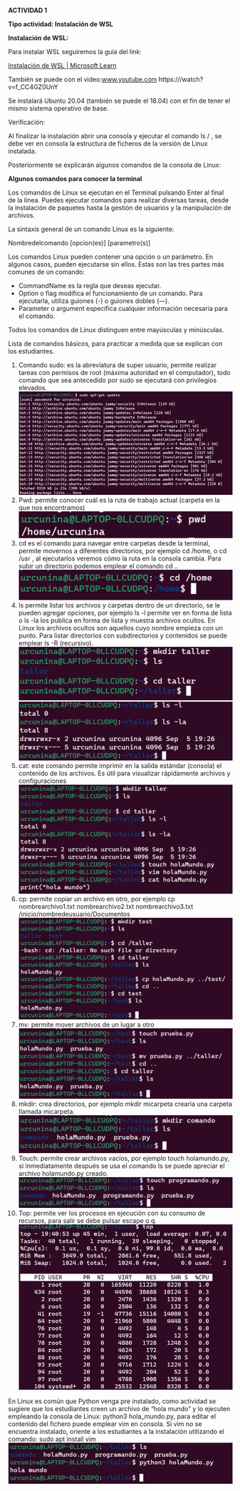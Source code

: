 **ACTIVIDAD 1**

**Tipo actividad: Instalación de WSL**

**Instalación de WSL:**

Para instalar WSL seguiremos la guía del link: 

[Instalación de WSL | Microsoft Learn](https://learn.microsoft.com/es-es/windows/wsl/install) 

También se puede con el video:www.youtube.com https:///watch?v=f\_CC4GZ0UnY

Se instalará Ubuntu 20.04 (también se puede el 18.04) con el fin de tener el mismo sistema operativo de base.

Verificación: 

Al finalizar la instalación abrir una consola y ejecutar el comando ls / , se debe ver en consola la estructura de ficheros de la versión de Linux instalada. 

Posteriormente se explicarán algunos comandos de la consola de Linux:

**Algunos comandos para conocer la terminal**

Los comandos de Linux se ejecutan en el Terminal pulsando Enter al final de la línea. Puedes ejecutar comandos para realizar diversas tareas, desde la instalación de paquetes hasta la gestión de usuarios y la manipulación de archivos.

La sintaxis general de un comando Linux es la siguiente:

Nombredelcomando \[opcion(es)\] \[parametro(s)\]

Los comandos Linux pueden contener una opción o un parámetro. En algunos casos, pueden ejecutarse sin ellos. Estas son las tres partes más comunes de un comando:

* CommandName es la regla que deseas ejecutar.  
* Option o flag modifica el funcionamiento de un comando. Para ejecutarla, utiliza guiones (-) o guiones dobles (—).  
* Parameter o argument especifica cualquier información necesaria para el comando.

Todos los comandos de Linux distinguen entre mayúsculas y minúsculas.

Lista de comandos básicos, para practicar a medida que se explican con los estudiantes.

1. Comando sudo: es la abreviatura de super usuario, permite realizar tareas con permisos de root (máxima autoridad en el computador), todo comando que sea antecedido por sudo se ejecutará con privilegios elevados.  ![alt text](image.png)
2. Pwd: permite conocer cuál es la ruta de trabajo actual (carpeta en la que nos encontramos)  ![alt text](image-1.png)
3. cd es el comando para navegar entre carpetas desde la terminal, permite movernos a diferentes directorios, por ejemplo cd /home, o cd /usr , al ejecutarlos veremos cómo la ruta en la consola cambia. Para subir un directorio podemos emplear el comando cd ..  ![alt text](image-2.png) 
4. ls permite listar los archivos y carpetas dentro de un directorio, se le pueden agregar opciones, por ejemplo ls \-l permite ver en forma de lista o ls \-la los publica en forma de lista y muestra archivos ocultos. En Linux los archivos ocultos son aquellos cuyo nombre empieza con un punto. Para listar directorios con subdirectorios y contenidos se puede emplear ls \-R (recursivo). ![alt text](image-3.png) ![alt text](image-4.png)
5. cat: este comando permite imprimir en la salida estándar (consola) el contenido de los archivos. Es útil para visualizar rápidamente archivos y configuraciones  ![alt text](image-5.png)
6. cp: permite copiar un archivo en otro, por ejemplo cp nombrearchivo1.txt nombrearchivo2.txt nombrearchivo3.txt /inicio/nombredeusuario/Documentos ![alt text](image-6.png)
7. mv: permite mover archivos de un lugar a otro  ![alt text](image-7.png)
8. mkdir: crea directorios, por ejemplo mkdir micarpeta crearía una carpeta llamada micarpeta.  ![alt text](image-8.png)
9. Touch: permite crear archivos vacíos, por ejemplo touch holamundo.py, si inmediatamente después se usa el comando ls se puede apreciar el archivo holamundo.py creado.  ![alt text](image-9.png)
10. Top: permite ver los procesos en ejecución con su consumo de recursos, para salir se debe pulsar escape o q.![alt text](image-10.png)

En Linux es común que Python venga pre instalado, como actividad se sugiere que los estudiantes creen un archivo de “hola mundo” y lo ejecuten empleando la consola de Linux: python3 hola\_mundo.py, para editar el contenido del fichero puede emplear vim en consola. Si vim no se encuentra instalado, oriente a los estudiantes a la instalación utilizando el comando: sudo apt install vim 
![alt text](image-11.png)

